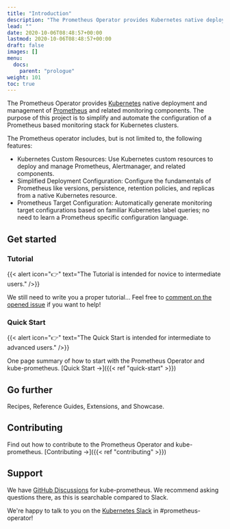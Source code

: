```yaml
---
title: "Introduction"
description: "The Prometheus Operator provides Kubernetes native deployment and management of Prometheus and related monitoring components"
lead: ""
date: 2020-10-06T08:48:57+00:00
lastmod: 2020-10-06T08:48:57+00:00
draft: false
images: []
menu:
  docs:
    parent: "prologue"
weight: 101
toc: true
---
```


The Prometheus Operator provides [Kubernetes](https://kubernetes.io/) native deployment and management of [Prometheus](https://prometheus.io/) and related monitoring components.
The purpose of this project is to simplify and automate the configuration of a Prometheus based monitoring stack for Kubernetes clusters.

The Prometheus operator includes, but is not limited to, the following features:

- Kubernetes Custom Resources: Use Kubernetes custom resources to deploy and manage Prometheus, Alertmanager, and related components.
- Simplified Deployment Configuration: Configure the fundamentals of Prometheus like versions, persistence, retention policies, and replicas from a native Kubernetes resource.
- Prometheus Target Configuration: Automatically generate monitoring target configurations based on familiar Kubernetes label queries; no need to learn a Prometheus specific configuration language.

## Get started

### Tutorial

{{< alert icon="👉" text="The Tutorial is intended for novice to intermediate users." />}}

We still need to write you a proper tutorial...
Feel free to [comment on the opened issue](https://github.com/prometheus-operator/website/issues/3) if you want to help!

### Quick Start

{{< alert icon="👉" text="The Quick Start is intended for intermediate to advanced users." />}}

One page summary of how to start with the Prometheus Operator and kube-prometheus. [Quick Start →]({{< ref "quick-start" >}})

## Go further

Recipes, Reference Guides, Extensions, and Showcase.

## Contributing

Find out how to contribute to the Prometheus Operator and kube-prometheus. [Contributing →]({{< ref "contributing" >}})

## Support

We have [GitHub Discussions](https://github.com/prometheus-operator/kube-prometheus/discussions) for kube-prometheus.
We recommend asking questions there, as this is searchable compared to Slack.

We're happy to talk to you on the [Kubernetes Slack](http://slack.k8s.io/) in #prometheus-operator!
